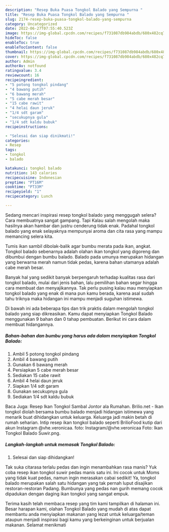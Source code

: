 ```yaml
---
description: "Resep Buka Puasa Tongkol Balado yang Sempurna "
title: "Resep Buka Puasa Tongkol Balado yang Sempurna "
slug: 2174-resep-buka-puasa-tongkol-balado-yang-sempurna
category: Uncategorized
date: 2022-06-27T07:55:40.523Z
image: https://img-global.cpcdn.com/recipes/f731087db984abdb/680x482cq70/tongkol-balado-foto-resep-utama.jpg
hideToc: false
enableToc: true
enableTocContent: false
thumbnail: https://img-global.cpcdn.com/recipes/f731087db984abdb/680x482cq70/tongkol-balado-foto-resep-utama.jpg
cover: https://img-global.cpcdn.com/recipes/f731087db984abdb/680x482cq70/tongkol-balado-foto-resep-utama.jpg
author: Admin
authorAv: notfound
ratingvalue: 3.4
reviewcount: 16
recipeingredient:
- "5 potong tongkol pindang"
- "4 bawang putih"
- "6 bawang merah"
- "5 cabe merah besar"
- "15 cabe rawit"
- "4 helai daun jeruk"
- "1/4 sdt garam"
- "secukupnya gula"
- "1/4 sdt kaldu bubuk"
recipeinstructions:

- "Selesai dan siap dinikmati!"
categories:
- Resep
tags:
- tongkol
- balado

katakunci: tongkol balado 
nutrition: 143 calories
recipecuisine: Indonesian
preptime: "PT16M"
cooktime: "PT33M"
recipeyield: "1"
recipecategory: Lunch

---
```



Sedang mencari inspirasi resep tongkol balado yang menggugah selera? Cara membuatnya sangat gampang. Tapi Kalau salah mengolah maka hasilnya akan hambar dan justru cenderung tidak enak. Padahal tongkol balado yang enak selayaknya mempunyai aroma dan cita rasa yang mampu memancing selera kita.


Tumis ikan sambil dibolak-balik agar bumbu merata pada ikan, angkat. Tongkol balado sebenarnya adalah olahan ikan tongkol yang digoreng dan dibumbui dengan bumbu balado. Balado pada umunya merupakan hidangan yang berwarna merah namun tidak pedas, karena bahan utamanya adalah cabe merah besar.

Banyak hal yang sedikit banyak berpengaruh terhadap kualitas rasa dari tongkol balado, mulai dari jenis bahan, lalu pemilihan bahan segar hingga cara membuat dan menyajikannya. Tak perlu pusing kalau mau menyiapkan tongkol balado yang enak di mana pun kamu berada, karena asal sudah tahu triknya maka hidangan ini mampu menjadi suguhan istimewa.


Di bawah ini ada beberapa tips dan trik praktis dalam mengolah tongkol balado yang siap dikreasikan. Kamu dapat menyiapkan Tongkol Balado menggunakan 9 bahan dan 0 tahap pembuatan. Berikut ini cara dalam membuat hidangannya.

<!--inarticleads1-->

##### Bahan-bahan dan bumbu yang harus ada dalam menyiapkan Tongkol Balado:

1. Ambil 5 potong tongkol pindang
1. Ambil 4 bawang putih
1. Gunakan 6 bawang merah
1. Persiapkan 5 cabe merah besar
1. Sediakan 15 cabe rawit
1. Ambil 4 helai daun jeruk
1. Siapkan 1/4 sdt garam
1. Gunakan secukupnya gula
1. Sediakan 1/4 sdt kaldu bubuk


Baca Juga: Resep Ikan Tongkol Sambal Jontor ala Rumahan. Brilio.net - Ikan tongkol diolah bersama bumbu balado menjadi hidangan istimewa yang menarik buat dihidangkan untuk keluarga. Keluarga jadi makin betah di rumah seharian. Intip resep ikan tongkol balado seperti BrilioFood kutip dari akun Instagram @vhe.veronicaa. foto: Instagram/@vhe.veronicaa Foto: Ikan Tongkol Balado Suwir.png. 

<!--inarticleads2-->

##### Langkah-langkah untuk memasak Tongkol Balado:


1. Selesai dan siap dihidangkan!

Tak suka citarasa terlalu pedas dan ingin menambahkan rasa manis? Yuk coba resep ikan tongkol suwir pedas manis satu ini. Ini cocok untuk Moms yang tidak kuat pedas, namun ingin merasakan cabai sedikit! Ya, tongkol balado merupakan salah satu hidangan yang tak pernah luput disajikan restoran-restoran Padang. Bumbunya yang pedas nan gurih memang cocok dipadukan dengan daging ikan tongkol yang sangat empuk. 

Terima kasih telah membaca resep yang tim kami tampilkan di halaman ini. Besar harapan kami, olahan Tongkol Balado yang mudah di atas dapat membantu anda menyiapkan makanan yang lezat untuk keluarga/teman ataupun menjadi inspirasi bagi kamu yang berkeinginan untuk berjualan makanan. Selamat menikmati
